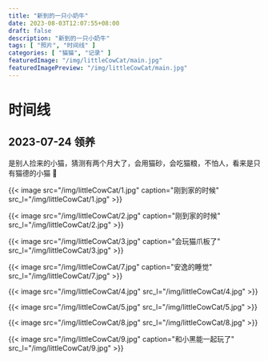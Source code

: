 ```yaml
---
title: "新到的一只小奶牛"
date: 2023-08-03T12:07:55+08:00
draft: false
description: "新到的一只小奶牛"
tags: [ "照片", "时间线" ]
categories: [ "猫猫", "记录" ]
featuredImage: "/img/littleCowCat/main.jpg"
featuredImagePreview: "/img/littleCowCat/main.jpg"
---
```


# 时间线

## 2023-07-24 领养

是别人捡来的小猫，猜测有两个月大了，会用猫砂，会吃猫粮，不怕人，看来是只有猫德的小猫 🤔

{{< image src="/img/littleCowCat/1.jpg" caption="刚到家的时候" src_l="/img/littleCowCat/1.jpg" >}}

{{< image src="/img/littleCowCat/2.jpg" caption="刚到家的时候" src_l="/img/littleCowCat/2.jpg" >}}

{{< image src="/img/littleCowCat/3.jpg" caption="会玩猫爪板了" src_l="/img/littleCowCat/3.jpg" >}}

{{< image src="/img/littleCowCat/7.jpg" caption="安逸的睡觉" src_l="/img/littleCowCat/7.jpg" >}}

{{< image src="/img/littleCowCat/4.jpg" src_l="/img/littleCowCat/4.jpg" >}}

{{< image src="/img/littleCowCat/5.jpg" src_l="/img/littleCowCat/5.jpg" >}}

{{< image src="/img/littleCowCat/8.jpg" src_l="/img/littleCowCat/8.jpg" >}}

{{< image src="/img/littleCowCat/9.jpg" caption="和小黑能一起玩了" src_l="/img/littleCowCat/9.jpg" >}}
